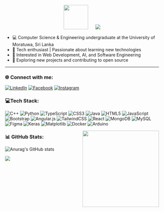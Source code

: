 <p align="center">
  <span style="display: inline-block; margin-right: 20px;">
    <img src="https://github.com/7oSkaaa/7oSkaaa/blob/main/Images/about_me.gif?raw=true" width="80px">
  </span>
  <span style="display: inline-block;">
    <img src="https://readme-typing-svg.herokuapp.com?size=24&color=00FF00&lines=Hi+there!+👋;I'm+Vinuka+Buddhima!" />
  </span>
</p>




- 💻 Computer Science & Engineering undergraduate at the University of Moratuwa, Sri Lanka  <br>
- 🚀 Tech enthusiast | Passionate about learning new technologies  <br>
- 📌 Interested in Web Development, AI, and Software Engineering  <br>
- 🔧 Exploring new projects and contributing to open source  <br>

---

### 🌐 Connect with me:

[![LinkedIn](https://img.shields.io/badge/-LinkedIn-%230077B5?style=for-the-badge&logo=linkedin&logoColor=white)](https://linkedin.com/in/vinuka-buddhima)
[![Facebook](https://img.shields.io/badge/-Facebook-%231877F2?style=for-the-badge&logo=facebook&logoColor=white)](https://facebook.com/vinuka2002)
[![Instagram](https://img.shields.io/badge/-Instagram-%23E4405F?style=for-the-badge&logo=instagram&logoColor=white)](https://instagram.com/_vinu__ka)

 


### 💻Tech Stack:

![C++](https://img.shields.io/badge/c++-%2300599C.svg?style=for-the-badge&logo=c%2B%2B&logoColor=white) ![Python](https://img.shields.io/badge/python-3670A0?style=for-the-badge&logo=python&logoColor=ffdd54) ![TypeScript](https://img.shields.io/badge/typescript-%23007ACC.svg?style=for-the-badge&logo=typescript&logoColor=white) ![CSS3](https://img.shields.io/badge/css3-%231572B6.svg?style=for-the-badge&logo=css3&logoColor=white) ![Java](https://img.shields.io/badge/java-%23ED8B00.svg?style=for-the-badge&logo=openjdk&logoColor=white) ![HTML5](https://img.shields.io/badge/html5-%23E34F26.svg?style=for-the-badge&logo=html5&logoColor=white) ![JavaScript](https://img.shields.io/badge/javascript-%23323330.svg?style=for-the-badge&logo=javascript&logoColor=%23F7DF1E) ![Bootstrap](https://img.shields.io/badge/bootstrap-%238511FA.svg?style=for-the-badge&logo=bootstrap&logoColor=white) ![Angular.js](https://img.shields.io/badge/angular.js-%23E23237.svg?style=for-the-badge&logo=angularjs&logoColor=white) ![TailwindCSS](https://img.shields.io/badge/tailwindcss-%2338B2AC.svg?style=for-the-badge&logo=tailwind-css&logoColor=white) ![React](https://img.shields.io/badge/react-%2320232a.svg?style=for-the-badge&logo=react&logoColor=%2361DAFB) ![MongoDB](https://img.shields.io/badge/MongoDB-%234ea94b.svg?style=for-the-badge&logo=mongodb&logoColor=white) ![MySQL](https://img.shields.io/badge/mysql-4479A1.svg?style=for-the-badge&logo=mysql&logoColor=white) ![Figma](https://img.shields.io/badge/figma-%23F24E1E.svg?style=for-the-badge&logo=figma&logoColor=white) ![Keras](https://img.shields.io/badge/Keras-%23D00000.svg?style=for-the-badge&logo=Keras&logoColor=white) ![Matplotlib](https://img.shields.io/badge/Matplotlib-%23ffffff.svg?style=for-the-badge&logo=Matplotlib&logoColor=black) ![Docker](https://img.shields.io/badge/docker-%230db7ed.svg?style=for-the-badge&logo=docker&logoColor=white) ![Arduino](https://img.shields.io/badge/-Arduino-00979D?style=for-the-badge&logo=Arduino&logoColor=white)



<picture> <img align="right" src="https://github.com/7oSkaaa/7oSkaaa/blob/main/Images/Right_Side.gif?raw=true" width = 250px ></picture>

### 📊 GitHub Stats:
![Anurag's GitHub stats](https://github-readme-stats.vercel.app/api?username=vinukab&theme=chartreuse-dark&show_icons=true)




[![](https://visitcount.itsvg.in/api?id=vinukab&icon=0&color=0)](https://visitcount.itsvg.in)

